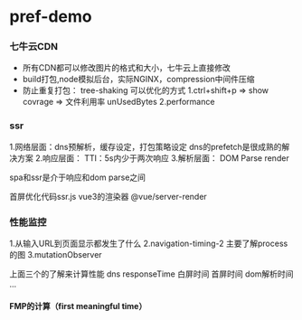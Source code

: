 # pref-demo

### 七牛云CDN
- 所有CDN都可以修改图片的格式和大小，七牛云上直接修改
- build打包,node模拟后台，实际NGINX，compression中间件压缩
- 防止重复打包：
	tree-shaking
	可以优化的方式
		1.ctrl+shift+p => show covrage => 文件利用率 unUsedBytes
		2.performance 


### ssr
1.网络层面：dns预解析，缓存设定，打包策略设定
	dns的prefetch是很成熟的解决方案
2.响应层面：
	TTI：5s内少于两次响应
3.解析层面：
	DOM Parse
	render

spa和ssr是介于响应和dom parse之间

首屏优化代码ssr.js
	vue3的渲染器 @vue/server-render

### 性能监控
1.从输入URL到页面显示都发生了什么
2.navigation-timing-2  主要了解process的图
3.mutationObserver

上面三个的了解来计算性能
	dns
	responseTime
	白屏时间
	首屏时间
	dom解析时间
	...

#### FMP的计算（first meaningful time）